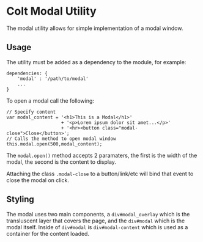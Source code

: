 # Colt Modal Utility

The modal utility allows for simple implementation of a modal window.

## Usage

The utility must be added as a dependency to the module, for example:

```
dependencies: {
    'modal' : '/path/to/modal'
    ...
}
```

To open a modal call the following:

```
// Specify content
var modal_content = '<h1>This is a Modal</h1>'
                    + '<p>Lorem ipsum dolor sit amet...</p>'
                    + '<hr><button class="modal-close">Close</button>';
// Calls the method to open modal window
this.modal.open(500,modal_content);
```

The `modal.open()` method accepts 2 paramaters, the first is the width of the modal, the second is the content to display.

Attaching the class `.modal-close` to a button/link/etc will bind that event to close the modal on click.

## Styling

The modal uses two main components, a `div#modal_overlay` which is the transluscent layer that covers the page, and the `div#modal` which is the modal itself. Inside of `div#modal` is `div#modal-content` which is used as a container for the content loaded.